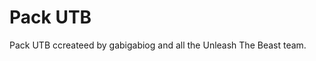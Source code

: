 Pack UTB
==============
                              
                              
Pack UTB ccreateed by gabigabiog and all the Unleash The Beast team.
